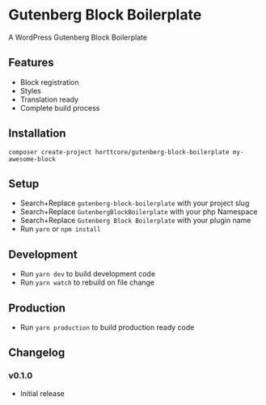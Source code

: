 # Gutenberg Block Boilerplate

A WordPress Gutenberg Block Boilerplate

## Features

* Block registration
* Styles
* Translation ready
* Complete build process

## Installation

`composer create-project horttcore/gutenberg-block-boilerplate my-awesome-block`

## Setup

* Search+Replace `gutenberg-block-boilerplate` with your project slug
* Search+Replace `GutenbergBlockBoilerplate` with your php Namespace
* Search+Replace `Gutenberg Block Boilerplate` with your plugin name
* Run `yarn` or `npm install`

## Development

* Run `yarn dev` to build development code
* Run `yarn watch` to rebuild on file change

## Production

* Run `yarn production` to build production ready code

## Changelog

### v0.1.0

* Initial release
